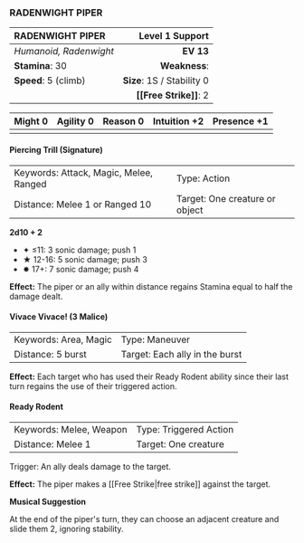 ### RADENWIGHT PIPER

| RADENWIGHT PIPER       |        **Level 1 Support** |
| :--------------------- | -------------------------: |
| *Humanoid, Radenwight* |                  **EV 13** |
| **Stamina**: 30        |              **Weakness**: |
| **Speed**: 5 (climb)   | **Size**: 1S / Stability 0 |
|                        |     **[[Free Strike]]**: 2 |

| **Might** 0 | **Agility** 0 | **Reason** 0 | **Intuition** +2 | **Presence** +1 |
| ----------- | ------------- | ------------ | ---------------- | --------------- |
|             |               |              |                  |                 |

#### Piercing Trill (Signature)

|                                        |                                |
| :------------------------------------- | :----------------------------- |
| Keywords: Attack, Magic, Melee, Ranged | Type: Action                   |
| Distance: Melee 1 or Ranged 10         | Target: One creature or object |

**2d10 + 2**

- ✦ ≤11: 3 sonic damage; push 1
- ★ 12-16: 5 sonic damage; push 3
- ✸ 17+: 7 sonic damage; push 4

**Effect:** The piper or an ally within distance regains Stamina equal to half the damage dealt.

#### Vivace Vivace! (3 Malice)

|                       |                                |
| :-------------------- | :----------------------------- |
| Keywords: Area, Magic | Type: Maneuver                 |
| Distance: 5 burst     | Target: Each ally in the burst |

**Effect:** Each target who has used their Ready Rodent ability since their last turn regains the use of their triggered action.

#### Ready Rodent

|                         |                        |
| :---------------------- | :--------------------- |
| Keywords: Melee, Weapon | Type: Triggered Action |
| Distance: Melee 1       | Target: One creature   |

Trigger: An ally deals damage to the target.

**Effect:** The piper makes a [[Free Strike|free strike]] against the target.

**Musical Suggestion**

At the end of the piper's turn, they can choose an adjacent creature and slide them 2, ignoring stability.
